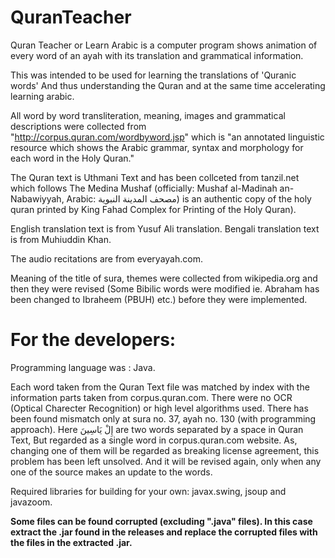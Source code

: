 # QuranTeacher
Quran Teacher or Learn Arabic is a computer program shows animation of every word of an ayah with its translation and grammatical information.

This was intended to be used for learning the translations of 'Quranic words' And thus understanding the Quran and at the same time accelerating learning arabic.

All word by word transliteration, meaning, images and grammatical descriptions were collected from "http://corpus.quran.com/wordbyword.jsp" which is "an annotated linguistic resource which shows the Arabic grammar, syntax and morphology for each word in the Holy Quran."

The Quran text is Uthmani Text and has been collceted from tanzil.net which follows The Medina Mushaf (officially: Mushaf al-Madinah an-Nabawiyyah, Arabic: مصحف المدينة النبوية) is an authentic copy of the holy quran printed by King Fahad Complex for Printing of the Holy Quran).

English translation text is from Yusuf Ali translation.
Bengali translation text is from Muhiuddin Khan.

The audio recitations are from everyayah.com.

Meaning of the title of sura, themes were collected from wikipedia.org and then they were revised (Some Bibilic words were modified ie. Abraham has been changed to Ibraheem (PBUH) etc.) before they were implemented.

For the developers:
================
Programming language was : Java.

Each word taken from the Quran Text file was matched by index with the information parts taken from corpus.quran.com. There were no OCR (Optical Charecter Recognition) or high level algorithms used. There has been found mismatch only at sura no. 37, ayah no. 130 (with programming approach). Here إِلْ يَاسِينَ are two words separated by a space in Quran Text, But regarded as a single word in corpus.quran.com website. As, changing one of them will be regarded as breaking license agreement, this problem has been left unsolved. And it will be revised again, only when any one of the source makes an update to the words.

Required libraries for building for your own:
javax.swing,
jsoup and
javazoom.

<b>Some files can be found corrupted (excluding ".java" files). In this case extract the .jar found in the releases and replace the corrupted files with the files in the extracted .jar. </b>

